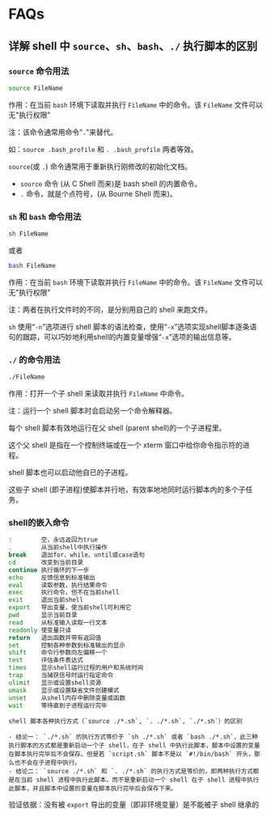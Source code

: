 # FAQs

## 详解 shell 中 `source`、`sh`、`bash`、`./` 执行脚本的区别

### `source` 命令用法

```bash
source FileName
```

作用：在当前 `bash` 环境下读取并执行 `FileName` 中的命令。该 `FileName` 文件可以无"执行权限"

注：该命令通常用命令“`.`”来替代。

如：`source .bash_profile` 和 `. .bash_profile` 两者等效。

`source`(或 `.`) 命令通常用于重新执行刚修改的初始化文档。

- `source` 命令 (从 C Shell 而来)是 bash shell 的内置命令。
- `.` 命令，就是个点符号，(从 Bourne Shell 而来)。

### `sh` 和 `bash` 命令用法

```bash
sh FileName
```

或者

```bash
bash FileName
```

作用：在当前 `bash` 环境下读取并执行 `FileName` 中的命令。该 `FileName` 文件可以无"执行权限"

注：两者在执行文件时的不同，是分别用自己的 shell 来跑文件。

`sh` 使用“`-n`”选项进行 shell 脚本的语法检查，使用“`-x`”选项实现shell脚本逐条语句的跟踪，可以巧妙地利用shell的内置变量增强“`-x`”选项的输出信息等。

### `./` 的命令用法

```bash
./FileName
```

作用：打开一个子 shell 来读取并执行 `FileName` 中命令。

注：运行一个 shell 脚本时会启动另一个命令解释器。

每个 shell 脚本有效地运行在父 shell (parent shell)的一个子进程里。

这个父 shell 是指在一个控制终端或在一个 xterm 窗口中给你命令指示符的进程。

shell 脚本也可以启动他自已的子进程。

这些子 shell (即子进程)使脚本并行地，有效率地地同时运行脚本内的多个子任务。

### shell的嵌入命令

```bash
:        空，永远返回为true
.        从当前shell中执行操作
break    退出for、while、until或case语句
cd       改变到当前目录
continue 执行循环的下一步
echo     反馈信息到标准输出
eval     读取参数，执行结果命令
exec     执行命令，但不在当前shell
exit     退出当前shell
export   导出变量，使当前shell可利用它
pwd      显示当前目录
read     从标准输入读取一行文本
readonly 使变量只读
return   退出函数并带有返回值
set      控制各种参数到标准输出的显示
shift    命令行参数向左偏移一个
test     评估条件表达式
times    显示shell运行过程的用户和系统时间
trap     当捕获信号时运行指定命令
ulimit   显示或设置shell资源
umask    显示或设置缺省文件创建模式
unset    从shell内存中删除变量或函数
wait     等待直到子进程运行完毕
```

```{topic} 小结
shell 脚本各种执行方式（`source ./*.sh`, `. ./*.sh`, `./*.sh`）的区别

- 结论一： `./*.sh` 的执行方式等价于 `sh ./*.sh` 或者 `bash ./*.sh`，此三种执行脚本的方式都是重新启动一个子 shell，在子 shell 中执行此脚本，脚本中设置的变量在脚本执行完毕后不会保存。但是若 `script.sh` 脚本不是以 `#!/bin/bash` 开头，那么也不会在子进程中执行。
- 结论二： `source ./*.sh` 和 `. ./*.sh` 的执行方式是等价的，即两种执行方式都是在当前 shell 进程中执行此脚本，而不是重新启动一个 shell 在子 shell 进程中执行此脚本，并且脚本中设置的变量在脚本执行完毕后会保存下来。
```

验证依据：没有被 `export` 导出的变量（即非环境变量）是不能被子 shell 继承的
